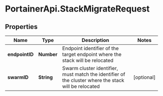# PortainerApi.StackMigrateRequest

## Properties
Name | Type | Description | Notes
------------ | ------------- | ------------- | -------------
**endpointID** | **Number** | Endpoint identifier of the target endpoint where the stack will be relocated | 
**swarmID** | **String** | Swarm cluster identifier, must match the identifier of the cluster where the stack will be relocated | [optional] 


